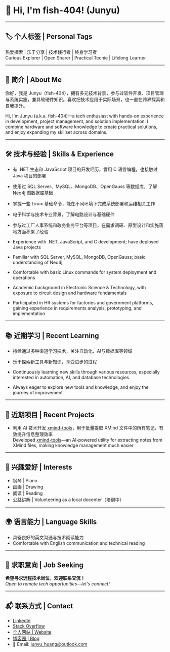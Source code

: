 # 👋 Hi, I'm fish-404! (Junyu)

---

## 🏷️ 个人标签 | Personal Tags

热爱探索 | 乐于分享 | 技术践行者 | 终身学习者  
Curious Explorer | Open Sharer | Practical Techie | Lifelong Learner

---

## 👤 简介 | About Me

你好，我是 Junyu（fish-404），拥有多元技术背景，参与过软件开发、项目管理与系统实施，兼具软硬件知识。喜欢把技术应用于实际场景，也一直在跨界探索和自我提升。

Hi, I'm Junyu (a.k.a. fish-404)—a tech enthusiast with hands-on experience in development, project management, and solution implementation. I combine hardware and software knowledge to create practical solutions, and enjoy expanding my skillset across domains.

---

## 🛠️ 技术与经验 | Skills & Experience

- 有 .NET 生态和 JavaScript 项目的开发经历，曾用 C 语言编程，也接触过 Java 项目的部署
- 使用过 SQL Server、MySQL、MongoDB、OpenGauss 等数据库，了解 Neo4j 图数据库基础
- 掌握一些 Linux 基础命令，能在不同环境下完成系统部署和运维相关工作
- 电子科学与技术专业背景，了解电路设计与基础硬件
- 参与过工厂人事系统和政务业务平台等项目，在需求调研、原型设计和实施落地方面积累了经验

- Experience with .NET, JavaScript, and C development; have deployed Java projects  
- Familiar with SQL Server, MySQL, MongoDB, OpenGauss; basic understanding of Neo4j  
- Comfortable with basic Linux commands for system deployment and operations  
- Academic background in Electronic Science & Technology, with exposure to circuit design and hardware fundamentals  
- Participated in HR systems for factories and government platforms, gaining experience in requirements analysis, prototyping, and implementation  

---

## 📚 近期学习 | Recent Learning

- 持续通过多种渠道学习技术，关注自动化、AI与数据库等领域
- 乐于探索新工具与新知识，享受进步的过程

- Continuously learning new skills through various resources, especially interested in automation, AI, and database technologies  
- Always eager to explore new tools and knowledge, and enjoy the journey of improvement

---

## 🚀 近期项目 | Recent Projects

- 利用 AI 技术开发 [xmind-tools](https://github.com/fish-404/xmind-tools)，用于批量提取 XMind 文件中的所有笔记，有效提升信息整理效率  
  Developed [xmind-tools](https://github.com/fish-404/xmind-tools)—an AI-powered utility for extracting notes from XMind files, making knowledge management much easier

---

## 🎹 兴趣爱好 | Interests

- 钢琴 | Piano
- 画画 | Drawing
- 阅读 | Reading
- 公益讲解 | Volunteering as a local docenter（培训中）

---

## 🌍 语言能力 | Language Skills

- 具备良好的英文沟通与技术阅读能力  
- Comfortable with English communication and technical reading

---

## 💼 求职意向 | Job Seeking

**希望寻求远程技术岗位，欢迎联系交流！**  
*Open to remote tech opportunities—let's connect!*

---

## 📬 联系方式 | Contact

- [LinkedIn](https://www.linkedin.com/in/junyu-huang-fish404/)
- [Stack Overflow](https://stackoverflow.com/users/8257973/jun-yu)
- [个人网站 | Website](https://junyuh.netlify.app)
- [博客园 | Blog](https://www.cnblogs.com/mgtpez)
- 📧 Email: junyu_huang@outlook.com


